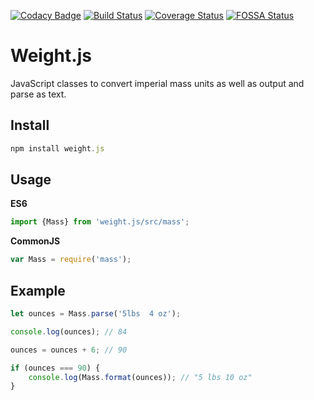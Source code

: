 [![Codacy Badge](https://api.codacy.com/project/badge/Grade/0e1f9c8a954f4c21b850f7b1ab4f4575)](https://www.codacy.com/app/MeekLogic/Weight.js?utm_source=github.com&amp;utm_medium=referral&amp;utm_content=MeekLogic/Weight.js&amp;utm_campaign=Badge_Grade) [![Build Status](https://travis-ci.com/MeekLogic/Weight.js.svg?branch=master)](https://travis-ci.com/MeekLogic/Weight.js) [![Coverage Status](https://coveralls.io/repos/github/MeekLogic/Weight.js/badge.svg?branch=master)](https://coveralls.io/github/MeekLogic/Weight.js?branch=master) [![FOSSA Status](https://app.fossa.io/api/projects/git%2Bgithub.com%2FMeekLogic%2FWeight.js.svg?type=shield)](https://app.fossa.io/projects/git%2Bgithub.com%2FMeekLogic%2FWeight.js?ref=badge_shield)

Weight.js
=========
JavaScript classes to convert imperial mass units as well as output and parse as text.

Install
-------
```javascript
npm install weight.js
```

Usage
-----
**ES6**
```javascript
import {Mass} from 'weight.js/src/mass';
```

**CommonJS**
```javascript
var Mass = require('mass');
```

Example
-------
```javascript
let ounces = Mass.parse('5lbs  4 oz');

console.log(ounces); // 84

ounces = ounces + 6; // 90

if (ounces === 90) {
    console.log(Mass.format(ounces)); // "5 lbs 10 oz"
}
```

